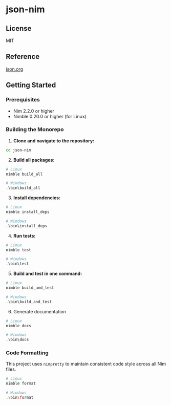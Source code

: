 # json-nim

## License

MIT

## Reference

[json.org](https://www.json.org/json-en.html)

## Getting Started

### Prerequisites

- Nim 2.2.0 or higher
- Nimble 0.20.0 or higher (for Linux)

### Building the Monorepo

1. **Clone and navigate to the repository:**

```bash
cd json-nim
```

2. **Build all packages:**

```bash
# Linux
nimble build_all
```

```powershell
# Windows
.\bin\build_all
```

3. **Install dependencies:**

```bash
# Linux
nimble install_deps
```

```powershell
# Windows
.\bin\install_deps
```

4. **Run tests:**

```bash
# Linux
nimble test
```

```powershell
# Windows
.\bin\test
```

5. **Build and test in one command:**

```bash
# Linux
nimble build_and_test
```

```powershell
# Windows
.\bin\build_and_test
```

6. Generate documentation

```bash
# Linux
nimble docs
```

```powershell
# Windows
.\bin\docs
```

### Code Formatting

This project uses `nimpretty` to maintain consistent code style across all Nim files.

```bash
# Linux
nimble format
```

```bash
# Windows
.\bin\format
```
